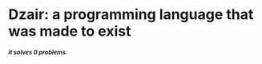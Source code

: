 # Dzair: a programming language that was made to exist












<small>***it solves 0 problems.***</small>